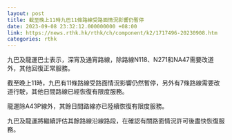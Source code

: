 ```yaml
---
layout: post
title: 截至晚上11時九巴11條路線受路面情況影響仍暫停
date: 2023-09-08 23:32:12.000000000 +08:00
link: https://news.rthk.hk/rthk/ch/component/k2/1717496-20230908.htm
categories: rthk
---
```


九巴及龍運巴士表示，深宵及通宵路線，除路線N118、N271和NA47需要改道外，其他回復正常服務。

截至晚上11時，九巴有11條路線受路面情況影響仍然暫停，另外有7條路線需要改道行駛，其他日間路線已經恢復有限度服務。

龍運除A43P線外，其餘日間路線亦已陸續恢復有限度服務。

九巴及龍運將繼續評估其餘路線沿線路段，在確認有關路面情況許可後盡快恢復服務。
